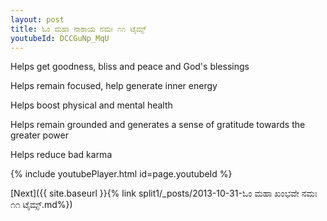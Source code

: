 ```yaml
---
layout: post
title: ಓಂ ಮಹಾ ನಾಶಾಯ ನಮಃ ೧೧ ಟೈಮ್ಸ್
youtubeId: DCCGuNp_MqU
---
```

 
 
Helps get goodness, bliss and peace and God's blessings
 
Helps remain focused, help generate inner energy 
 
Helps boost physical and mental health 
 
Helps remain grounded and generates a sense of gratitude towards the greater power 
 
Helps reduce bad karma
 
 
 
 


{% include youtubePlayer.html id=page.youtubeId %}
 
[Next]({{ site.baseurl }}{% link  split1/_posts/2013-10-31-ಓಂ ಮಹಾ ಖಂಭವೇ ನಮಃ ೧೧ ಟೈಮ್ಸ್.md%})
 
